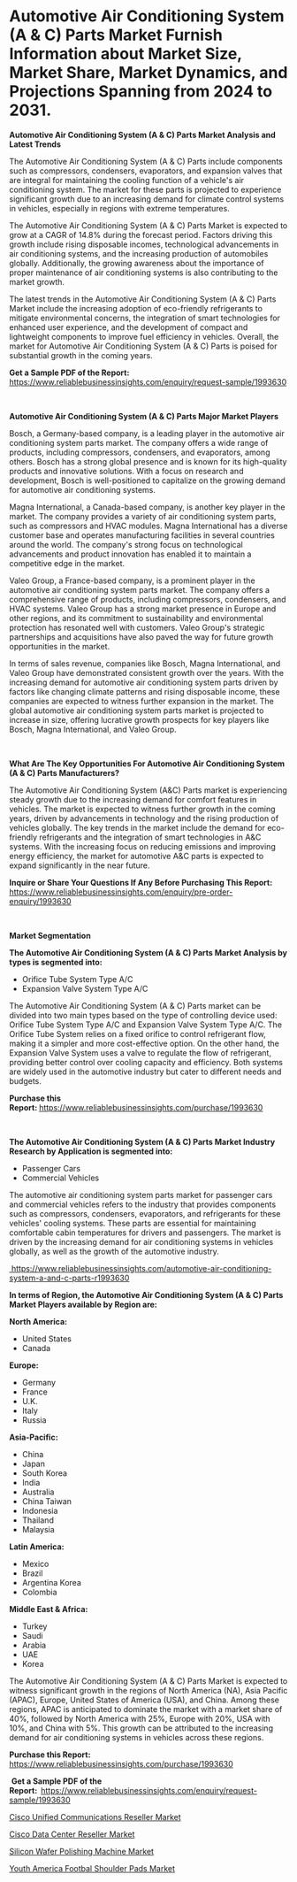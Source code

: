 <p><h1>Automotive Air Conditioning System (A & C) Parts Market Furnish Information about Market Size, Market Share, Market Dynamics, and Projections Spanning from 2024 to 2031.</h1></p><p><strong>Automotive Air Conditioning System (A & C) Parts Market Analysis and Latest Trends</strong></p>
<p><p>The Automotive Air Conditioning System (A & C) Parts include components such as compressors, condensers, evaporators, and expansion valves that are integral for maintaining the cooling function of a vehicle's air conditioning system. The market for these parts is projected to experience significant growth due to an increasing demand for climate control systems in vehicles, especially in regions with extreme temperatures. </p><p>The Automotive Air Conditioning System (A & C) Parts Market is expected to grow at a CAGR of 14.8% during the forecast period. Factors driving this growth include rising disposable incomes, technological advancements in air conditioning systems, and the increasing production of automobiles globally. Additionally, the growing awareness about the importance of proper maintenance of air conditioning systems is also contributing to the market growth.</p><p>The latest trends in the Automotive Air Conditioning System (A & C) Parts Market include the increasing adoption of eco-friendly refrigerants to mitigate environmental concerns, the integration of smart technologies for enhanced user experience, and the development of compact and lightweight components to improve fuel efficiency in vehicles. Overall, the market for Automotive Air Conditioning System (A & C) Parts is poised for substantial growth in the coming years.</p></p>
<p><strong>Get a Sample PDF of the Report:&nbsp;</strong> <a href="https://www.reliablebusinessinsights.com/enquiry/request-sample/1993630">https://www.reliablebusinessinsights.com/enquiry/request-sample/1993630</a></p>
<p>&nbsp;</p>
<p><strong>Automotive Air Conditioning System (A & C) Parts Major Market Players</strong></p>
<p><p>Bosch, a Germany-based company, is a leading player in the automotive air conditioning system parts market. The company offers a wide range of products, including compressors, condensers, and evaporators, among others. Bosch has a strong global presence and is known for its high-quality products and innovative solutions. With a focus on research and development, Bosch is well-positioned to capitalize on the growing demand for automotive air conditioning systems.</p><p>Magna International, a Canada-based company, is another key player in the market. The company provides a variety of air conditioning system parts, such as compressors and HVAC modules. Magna International has a diverse customer base and operates manufacturing facilities in several countries around the world. The company's strong focus on technological advancements and product innovation has enabled it to maintain a competitive edge in the market.</p><p>Valeo Group, a France-based company, is a prominent player in the automotive air conditioning system parts market. The company offers a comprehensive range of products, including compressors, condensers, and HVAC systems. Valeo Group has a strong market presence in Europe and other regions, and its commitment to sustainability and environmental protection has resonated well with customers. Valeo Group's strategic partnerships and acquisitions have also paved the way for future growth opportunities in the market.</p><p>In terms of sales revenue, companies like Bosch, Magna International, and Valeo Group have demonstrated consistent growth over the years. With the increasing demand for automotive air conditioning system parts driven by factors like changing climate patterns and rising disposable income, these companies are expected to witness further expansion in the market. The global automotive air conditioning system parts market is projected to increase in size, offering lucrative growth prospects for key players like Bosch, Magna International, and Valeo Group.</p></p>
<p>&nbsp;</p>
<p><strong>What Are The Key Opportunities For Automotive Air Conditioning System (A & C) Parts Manufacturers?</strong></p>
<p><p>The Automotive Air Conditioning System (A&C) Parts market is experiencing steady growth due to the increasing demand for comfort features in vehicles. The market is expected to witness further growth in the coming years, driven by advancements in technology and the rising production of vehicles globally. The key trends in the market include the demand for eco-friendly refrigerants and the integration of smart technologies in A&C systems. With the increasing focus on reducing emissions and improving energy efficiency, the market for automotive A&C parts is expected to expand significantly in the near future.</p></p>
<p><strong>Inquire or Share Your Questions If Any Before Purchasing This Report:</strong> <a href="https://www.reliablebusinessinsights.com/enquiry/pre-order-enquiry/1993630">https://www.reliablebusinessinsights.com/enquiry/pre-order-enquiry/1993630</a></p>
<p>&nbsp;</p>
<p><strong>Market Segmentation</strong></p>
<p><strong>The Automotive Air Conditioning System (A & C) Parts Market Analysis by types is segmented into:</strong></p>
<p><ul><li>Orifice Tube System Type A/C</li><li>Expansion Valve System Type A/C</li></ul></p>
<p><p>The Automotive Air Conditioning System (A & C) Parts market can be divided into two main types based on the type of controlling device used: Orifice Tube System Type A/C and Expansion Valve System Type A/C. The Orifice Tube System relies on a fixed orifice to control refrigerant flow, making it a simpler and more cost-effective option. On the other hand, the Expansion Valve System uses a valve to regulate the flow of refrigerant, providing better control over cooling capacity and efficiency. Both systems are widely used in the automotive industry but cater to different needs and budgets.</p></p>
<p><strong>Purchase this Report:&nbsp;</strong><a href="https://www.reliablebusinessinsights.com/purchase/1993630">https://www.reliablebusinessinsights.com/purchase/1993630</a></p>
<p>&nbsp;</p>
<p><strong>The Automotive Air Conditioning System (A & C) Parts Market Industry Research by Application is segmented into:</strong></p>
<p><ul><li>Passenger Cars</li><li>Commercial Vehicles</li></ul></p>
<p><p>The automotive air conditioning system parts market for passenger cars and commercial vehicles refers to the industry that provides components such as compressors, condensers, evaporators, and refrigerants for these vehicles' cooling systems. These parts are essential for maintaining comfortable cabin temperatures for drivers and passengers. The market is driven by the increasing demand for air conditioning systems in vehicles globally, as well as the growth of the automotive industry.</p></p>
<p><a href="https://www.reliablebusinessinsights.com/automotive-air-conditioning-system-a-and-c-parts-r1993630">&nbsp;https://www.reliablebusinessinsights.com/automotive-air-conditioning-system-a-and-c-parts-r1993630</a></p>
<p><strong>In terms of Region, the Automotive Air Conditioning System (A & C) Parts Market Players available by Region are:</strong></p>
<p>
    <p> <strong> North America: </strong>
        <ul>
            <li>United States</li>
            <li>Canada</li>
        </ul>
        </p> 
    <p> <strong> Europe: </strong>
        <ul>
            <li>Germany</li>
            <li>France</li>
            <li>U.K.</li>
            <li>Italy</li>
            <li>Russia</li>
        </ul>
        </p> 
    <p> <strong> Asia-Pacific: </strong>
        <ul>
            <li>China</li>
            <li>Japan</li>
            <li>South Korea</li>
            <li>India</li>
            <li>Australia</li>
            <li>China Taiwan</li>
            <li>Indonesia</li>
            <li>Thailand</li>
            <li>Malaysia</li>
        </ul>
        </p> 
    <p> <strong> Latin America: </strong>
        <ul>
            <li>Mexico</li>
            <li>Brazil</li>
            <li>Argentina Korea</li>
            <li>Colombia</li>
        </ul>
        </p> 
    <p> <strong> Middle East & Africa: </strong>
        <ul>
            <li>Turkey</li>
            <li>Saudi</li>
            <li>Arabia</li>
            <li>UAE</li>
            <li>Korea</li>
        </ul>
    </p>
    </p>
<p><p>The Automotive Air Conditioning System (A & C) Parts Market is expected to witness significant growth in the regions of North America (NA), Asia Pacific (APAC), Europe, United States of America (USA), and China. Among these regions, APAC is anticipated to dominate the market with a market share of 40%, followed by North America with 25%, Europe with 20%, USA with 10%, and China with 5%. This growth can be attributed to the increasing demand for air conditioning systems in vehicles across these regions.</p></p>
<p><strong>Purchase this Report: </strong><a href="https://www.reliablebusinessinsights.com/purchase/1993630">https://www.reliablebusinessinsights.com/purchase/1993630</a></p>
<p>&nbsp;<strong>Get a Sample PDF of the Report:&nbsp;&nbsp;</strong><a href="https://www.reliablebusinessinsights.com/enquiry/request-sample/1993630">https://www.reliablebusinessinsights.com/enquiry/request-sample/1993630</a></p>
<p><strong></strong></p>
<p><p><a href="https://github.com/SheilaBruen2023/Market-Research-Report-List-2/blob/main/cisco-unified-communications-reseller-market.md">Cisco Unified Communications Reseller Market</a></p><p><a href="https://github.com/arionmp/Market-Research-Report-List-4/blob/main/cisco-data-center-reseller-market.md">Cisco Data Center Reseller Market</a></p><p><a href="https://medium.com/@jewelmohr25/silicon-wafer-polishing-machine-market-analysis-report-global-insights-by-region-type-88c39826f8ea">Silicon Wafer Polishing Machine Market</a></p><p><a href="https://medium.com/@madw10245644/youth-america-footbal-shoulder-pads-market-emerging-trends-and-future-prospects-for-period-from-1d0be8136f2c">Youth America Footbal Shoulder Pads Market</a></p></p>